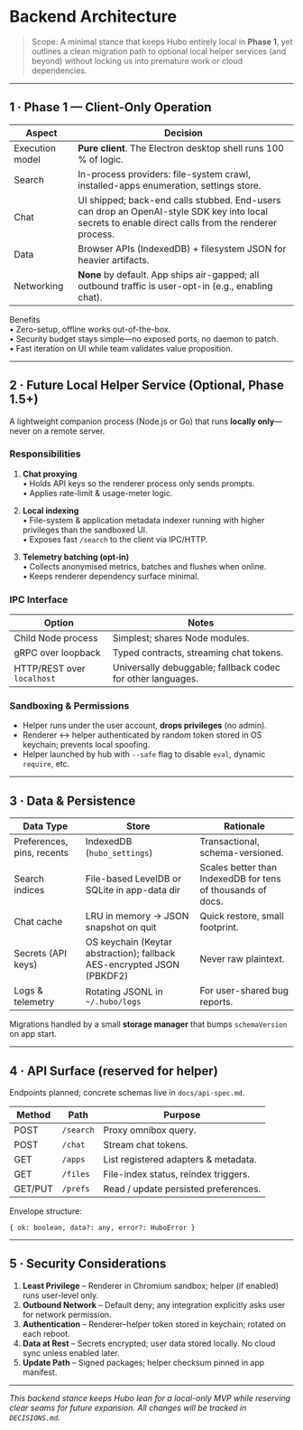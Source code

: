 # Backend Architecture

> Scope: A minimal stance that keeps Hubo entirely local in **Phase 1**, yet outlines a clean migration path to optional local helper services (and beyond) without locking us into premature work or cloud dependencies.

---

## 1 · Phase 1 — Client-Only Operation

| Aspect | Decision |
|--------|----------|
| Execution model | **Pure client**. The Electron desktop shell runs 100 % of logic. |
| Search | In-process providers: file-system crawl, installed-apps enumeration, settings store. |
| Chat | UI shipped; back-end calls stubbed. End-users can drop an OpenAI-style SDK key into local secrets to enable direct calls from the renderer process. |
| Data | Browser APIs (IndexedDB) + filesystem JSON for heavier artifacts. |
| Networking | **None** by default. App ships air-gapped; all outbound traffic is user-opt-in (e.g., enabling chat). |

Benefits  
• Zero-setup, offline works out-of-the-box.  
• Security budget stays simple—no exposed ports, no daemon to patch.  
• Fast iteration on UI while team validates value proposition.

---

## 2 · Future Local Helper Service (Optional, Phase 1.5+)

A lightweight companion process (Node.js or Go) that runs **locally only**—never on a remote server.

### Responsibilities
1. **Chat proxying**  
   • Holds API keys so the renderer process only sends prompts.  
   • Applies rate-limit & usage-meter logic.  

2. **Local indexing**  
   • File-system & application metadata indexer running with higher privileges than the sandboxed UI.  
   • Exposes fast `/search` to the client via IPC/HTTP.

3. **Telemetry batching (opt-in)**  
   • Collects anonymised metrics, batches and flushes when online.  
   • Keeps renderer dependency surface minimal.

### IPC Interface
| Option | Notes |
|--------|-------|
| Child Node process | Simplest; shares Node modules. |
| gRPC over loopback | Typed contracts, streaming chat tokens. |
| HTTP/REST over `localhost` | Universally debuggable; fallback codec for other languages. |

### Sandboxing & Permissions
- Helper runs under the user account, **drops privileges** (no admin).  
- Renderer ↔ helper authenticated by random token stored in OS keychain; prevents local spoofing.  
- Helper launched by hub with `--safe` flag to disable `eval`, dynamic `require`, etc.

---

## 3 · Data & Persistence

| Data Type | Store | Rationale |
|-----------|-------|-----------|
| Preferences, pins, recents | IndexedDB (`hubo_settings`) | Transactional, schema-versioned. |
| Search indices | File-based LevelDB or SQLite in app-data dir | Scales better than IndexedDB for tens of thousands of docs. |
| Chat cache | LRU in memory → JSON snapshot on quit | Quick restore, small footprint. |
| Secrets (API keys) | OS keychain (Keytar abstraction); fallback AES-encrypted JSON (PBKDF2) | Never raw plaintext. |
| Logs & telemetry | Rotating JSONL in `~/.hubo/logs` | For user-shared bug reports. |

Migrations handled by a small **storage manager** that bumps `schemaVersion` on app start.

---

## 4 · API Surface (reserved for helper)

Endpoints planned; concrete schemas live in `docs/api-spec.md`.

| Method | Path | Purpose |
|--------|------|---------|
| POST   | `/search` | Proxy omnibox query. |
| POST   | `/chat`   | Stream chat tokens. |
| GET    | `/apps`   | List registered adapters & metadata. |
| GET    | `/files`  | File-index status, reindex triggers. |
| GET/PUT| `/prefs`  | Read / update persisted preferences. |

Envelope structure:

```
{ ok: boolean, data?: any, error?: HuboError }
```

---

## 5 · Security Considerations

1. **Least Privilege** – Renderer in Chromium sandbox; helper (if enabled) runs user-level only.  
2. **Outbound Network** – Default deny; any integration explicitly asks user for network permission.  
3. **Authentication** – Renderer–helper token stored in keychain; rotated on each reboot.  
4. **Data at Rest** – Secrets encrypted; user data stored locally. No cloud sync unless enabled later.  
5. **Update Path** – Signed packages; helper checksum pinned in app manifest.

---

_This backend stance keeps Hubo lean for a local-only MVP while reserving clear seams for future expansion. All changes will be tracked in `DECISIONS.md`._
